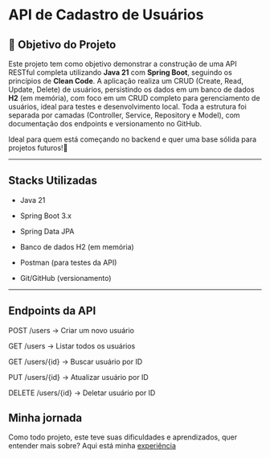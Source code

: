 # API de Cadastro de Usuários


## 🎯 Objetivo do Projeto

  Este projeto tem como objetivo demonstrar a construção de uma API RESTful completa utilizando **Java 21** com **Spring Boot**, seguindo os princípios de **Clean Code**.
  A aplicação realiza um CRUD (Create, Read, Update, Delete) de usuários, persistindo os dados em um banco de dados **H2** (em memória),  com foco em um CRUD completo para gerenciamento de usuários, ideal para testes e desenvolvimento local. Toda a estrutura foi separada por camadas (Controller, Service, Repository e Model), com documentação dos endpoints e versionamento no GitHub.

  Ideal para quem está começando no backend e quer uma base sólida para projetos futuros!🚀


---


## Stacks Utilizadas



- Java 21  

- Spring Boot 3.x  

- Spring Data JPA  

- Banco de dados H2 (em memória)  

- Postman (para testes da API)  

- Git/GitHub (versionamento)


---

## Endpoints da API

POST /users → Criar um novo usuário

GET /users → Listar todos os usuários

GET /users/{id} → Buscar usuário por ID

PUT /users/{id} → Atualizar usuário por ID

DELETE /users/{id} → Deletar usuário por ID


## Minha jornada

Como todo projeto, este teve suas dificuldades e aprendizados, quer entender mais sobre? Aqui está minha
[experiência](EXPERIENCE.md) 


